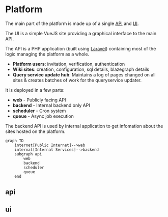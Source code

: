 # Platform

The main part of the platform is made up of a single [API](https://github.com/wbstack/api) and [UI](https://github.com/wbstack/ui).

The UI is a simple VueJS site providing a graphical interface to the main API.

The API is a PHP application (built using [Laravel](https://laravel.com/)) containing most of the logic managing the platform as a whole.

- **Platform users**: invitation, verification, authentication
- **Wiki sites**: creation, configuration, sql details, blazegraph details
- **Query service update hub**: Maintains a log of pages changed on all sites & creates batches of work for the queryservice updater.

It is deployed in a few parts:

- **web** - Publicly facing API
- **backend** - Internal backend only API
- **scheduler** - Cron system
- **queue** - Async job execution

The backend API is used by internal application to get infomation about the sites hosted on the platform.

```mermaid
graph TD
    internet[Public Internet]-->web
    internal[Internal Services]-->backend
    subgraph api
        web
        backend
        scheduler
        queue
    end
```

## api

## ui
